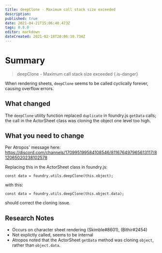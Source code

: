 ```yaml
---
title: deepClone - Maximum call stack size exceeded
description: 
published: true
date: 2021-04-21T15:06:40.473Z
tags: 0.8.0
editor: markdown
dateCreated: 2021-02-18T20:06:10.734Z
---
```


# Summary

> deepClone - Maximum call stack size exceeded
{.is-danger}


When rendering sheets, `deepClone` seems to be called cyclically forever, causing overflow errors.

## What changed
The `deepClone` utility function replaced `duplicate` in foundry.js `getData` calls; the call in the ActorSheet class was cloning the object one level too high. 


## What you need to change
Per Atropos' message here: https://discord.com/channels/170995199584108546/811676497965613117/812065020238102578

Replacing this in the ActorSheet class in foundry.js:

`const data = foundry.utils.deepClone(this.object);`

with this: 

`const data = foundry.utils.deepClone(this.object.data);`

should correct the cloning issue. 


## Research Notes

* Occurs on character sheet rendering (Skimble#8601), (Bithir#2454)
* Not explictly called, seems to be internal
* Atropos noted that the ActorSheet `getData` method was cloning `object`, rather than `object.data`.